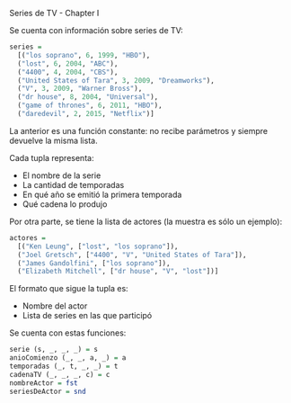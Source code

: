 Series de TV - Chapter I

Se cuenta con información sobre series de TV:

```haskell
series = 
  [("los soprano", 6, 1999, "HBO"),
  ("lost", 6, 2004, "ABC"),
  ("4400", 4, 2004, "CBS"),
  ("United States of Tara", 3, 2009, "Dreamworks"),
  ("V", 3, 2009, "Warner Bross"),
  ("dr house", 8, 2004, "Universal"),
  ("game of thrones", 6, 2011, "HBO"),
  ("daredevil", 2, 2015, "Netflix")]
```

La anterior es una función constante: no recibe parámetros y siempre devuelve la misma lista.

Cada tupla representa:

- El nombre de la serie
- La cantidad de temporadas
- En qué año se emitió la primera temporada
- Qué cadena lo produjo
 
Por otra parte, se tiene la lista de actores (la muestra es sólo un ejemplo):

```haskell
actores = 
  [("Ken Leung", ["lost", "los soprano"]),
  ("Joel Gretsch", ["4400", "V", "United States of Tara"]),
  ("James Gandolfini", ["los soprano"]),
  ("Elizabeth Mitchell", ["dr house", "V", "lost"])]
```

El formato que sigue la tupla es:

- Nombre del actor
- Lista de series en las que participó
 
Se cuenta con estas funciones:

```haskell
serie (s, _, _, _) = s
anioComienzo (_, _, a, _) = a
temporadas (_, t, _, _) = t
cadenaTV (_, _, _, c) = c
nombreActor = fst
seriesDeActor = snd
```